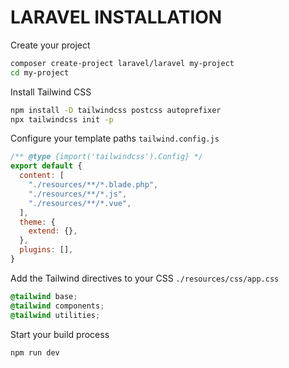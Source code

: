 # LARAVEL INSTALLATION

Create your project

```bash
composer create-project laravel/laravel my-project
cd my-project
```

Install Tailwind CSS

```bash
npm install -D tailwindcss postcss autoprefixer
npx tailwindcss init -p
```

Configure your template paths `tailwind.config.js`

```js
/** @type {import('tailwindcss').Config} */
export default {
  content: [
    "./resources/**/*.blade.php",
    "./resources/**/*.js",
    "./resources/**/*.vue",
  ],
  theme: {
    extend: {},
  },
  plugins: [],
}
```

Add the Tailwind directives to your CSS `./resources/css/app.css`

```css
@tailwind base;
@tailwind components;
@tailwind utilities;
```

Start your build process

```bash
npm run dev
```